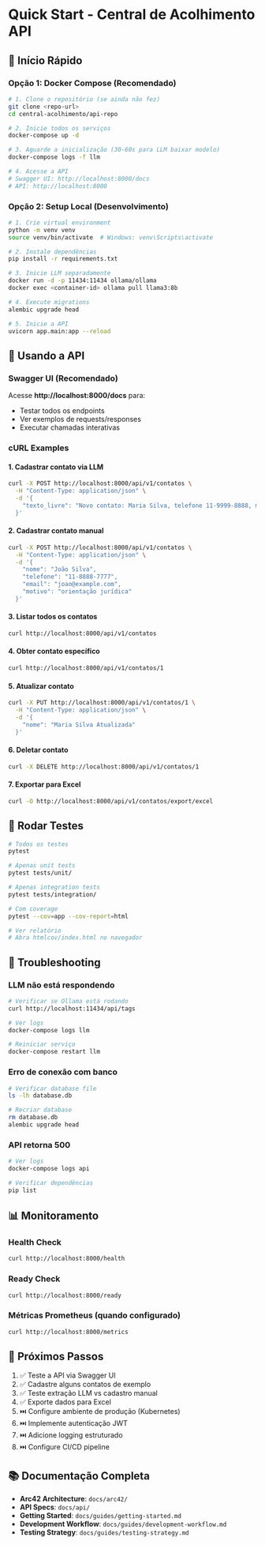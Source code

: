 # Quick Start - Central de Acolhimento API

## 🚀 Início Rápido

### Opção 1: Docker Compose (Recomendado)

```bash
# 1. Clone o repositório (se ainda não fez)
git clone <repo-url>
cd central-acolhimento/api-repo

# 2. Inicie todos os serviços
docker-compose up -d

# 3. Aguarde a inicialização (30-60s para LLM baixar modelo)
docker-compose logs -f llm

# 4. Acesse a API
# Swagger UI: http://localhost:8000/docs
# API: http://localhost:8000
```

### Opção 2: Setup Local (Desenvolvimento)

```bash
# 1. Crie virtual environment
python -m venv venv
source venv/bin/activate  # Windows: venv\Scripts\activate

# 2. Instale dependências
pip install -r requirements.txt

# 3. Inicie LLM separadamente
docker run -d -p 11434:11434 ollama/ollama
docker exec <container-id> ollama pull llama3:8b

# 4. Execute migrations
alembic upgrade head

# 5. Inicie a API
uvicorn app.main:app --reload
```

## 📖 Usando a API

### Swagger UI (Recomendado)

Acesse **http://localhost:8000/docs** para:
- Testar todos os endpoints
- Ver exemplos de requests/responses
- Executar chamadas interativas

### cURL Examples

#### 1. Cadastrar contato via LLM
```bash
curl -X POST http://localhost:8000/api/v1/contatos \
  -H "Content-Type: application/json" \
  -d '{
    "texto_livre": "Novo contato: Maria Silva, telefone 11-9999-8888, motivo: apoio emocional"
  }'
```

#### 2. Cadastrar contato manual
```bash
curl -X POST http://localhost:8000/api/v1/contatos \
  -H "Content-Type: application/json" \
  -d '{
    "nome": "João Silva",
    "telefone": "11-8888-7777",
    "email": "joao@example.com",
    "motivo": "orientação jurídica"
  }'
```

#### 3. Listar todos os contatos
```bash
curl http://localhost:8000/api/v1/contatos
```

#### 4. Obter contato específico
```bash
curl http://localhost:8000/api/v1/contatos/1
```

#### 5. Atualizar contato
```bash
curl -X PUT http://localhost:8000/api/v1/contatos/1 \
  -H "Content-Type: application/json" \
  -d '{
    "nome": "Maria Silva Atualizada"
  }'
```

#### 6. Deletar contato
```bash
curl -X DELETE http://localhost:8000/api/v1/contatos/1
```

#### 7. Exportar para Excel
```bash
curl -O http://localhost:8000/api/v1/contatos/export/excel
```

## 🧪 Rodar Testes

```bash
# Todos os testes
pytest

# Apenas unit tests
pytest tests/unit/

# Apenas integration tests
pytest tests/integration/

# Com coverage
pytest --cov=app --cov-report=html

# Ver relatório
# Abra htmlcov/index.html no navegador
```

## 🐛 Troubleshooting

### LLM não está respondendo
```bash
# Verificar se Ollama está rodando
curl http://localhost:11434/api/tags

# Ver logs
docker-compose logs llm

# Reiniciar serviço
docker-compose restart llm
```

### Erro de conexão com banco
```bash
# Verificar database file
ls -lh database.db

# Recriar database
rm database.db
alembic upgrade head
```

### API retorna 500
```bash
# Ver logs
docker-compose logs api

# Verificar dependências
pip list
```

## 📊 Monitoramento

### Health Check
```bash
curl http://localhost:8000/health
```

### Ready Check
```bash
curl http://localhost:8000/ready
```

### Métricas Prometheus (quando configurado)
```bash
curl http://localhost:8000/metrics
```

## 🎯 Próximos Passos

1. ✅ Teste a API via Swagger UI
2. ✅ Cadastre alguns contatos de exemplo
3. ✅ Teste extração LLM vs cadastro manual
4. ✅ Exporte dados para Excel
5. ⏭️ Configure ambiente de produção (Kubernetes)
6. ⏭️ Implemente autenticação JWT
7. ⏭️ Adicione logging estruturado
8. ⏭️ Configure CI/CD pipeline

## 📚 Documentação Completa

- **Arc42 Architecture**: `docs/arc42/`
- **API Specs**: `docs/api/`
- **Getting Started**: `docs/guides/getting-started.md`
- **Development Workflow**: `docs/guides/development-workflow.md`
- **Testing Strategy**: `docs/guides/testing-strategy.md`
